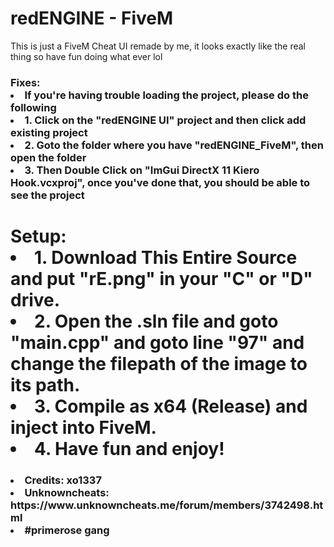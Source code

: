 # redENGINE - FiveM
This is just a FiveM Cheat UI remade by me, it looks exactly like the real thing so have fun doing what ever lol

<h3> Fixes:
  <li> If you're having trouble loading the project, please do the following
  <li> 1. Click on the "redENGINE UI" project and then click add existing project
  <li> 2. Goto the folder where you have "redENGINE_FiveM", then open the folder
  <li> 3. Then Double Click on "ImGui DirectX 11 Kiero Hook.vcxproj", once you've done that, you should be able to see the project
</h3>

<h1>
  Setup:
  <li> 1. Download This Entire Source and put "rE.png" in your "C" or "D" drive.
  <li> 2. Open the .sln file and goto "main.cpp" and goto line "97" and change the filepath of the image to its path.
  <li> 3. Compile as x64 (Release) and inject into FiveM.
  <li> 4. Have fun and enjoy!
</h1>

<h3>
  <li>  Credits: xo1337 </li>
  <li>  Unknowncheats: https://www.unknowncheats.me/forum/members/3742498.html </li>
  
  <li> #primerose gang
</h3>
